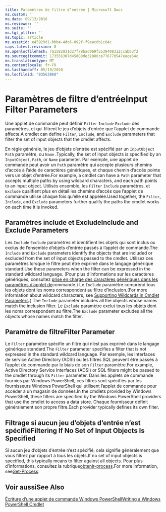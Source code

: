 ```yaml
---
title: Paramètres de filtre d’entrée | Microsoft Docs
ms.custom: ''
ms.date: 09/13/2016
ms.reviewer: ''
ms.suite: ''
ms.tgt_pltfrm: ''
ms.topic: article
ms.assetid: e45929d1-bbb4-4dc6-892f-f9eacdb1c84c
caps.latest.revision: 8
ms.openlocfilehash: 7a1582031d27f78bad069f5539408312ccabb3f2
ms.sourcegitcommit: 173556307d45d88de31086ce776770547eece64c
ms.translationtype: MT
ms.contentlocale: fr-FR
ms.lasthandoff: 05/19/2020
ms.locfileid: "83563868"
---
```

# <a name="input-filter-parameters"></a><span data-ttu-id="a801d-102">Paramètres de filtre d’entrée</span><span class="sxs-lookup"><span data-stu-id="a801d-102">Input Filter Parameters</span></span>

<span data-ttu-id="a801d-103">Une applet de commande peut définir `Filter` `Include` `Exclude` des paramètres, et qui filtrent le jeu d’objets d’entrée que l’applet de commande affecte.</span><span class="sxs-lookup"><span data-stu-id="a801d-103">A cmdlet can define `Filter`, `Include`, and `Exclude` parameters that filter the set of input objects that the cmdlet affects.</span></span>

<span data-ttu-id="a801d-104">En règle générale, le jeu d’objets d’entrée est spécifié par un `InputObject` `Path` paramètre, ou `Name` .</span><span class="sxs-lookup"><span data-stu-id="a801d-104">Typically, the set of input objects is specified by an `InputObject`, `Path`, or `Name` parameter.</span></span> <span data-ttu-id="a801d-105">Par exemple, une applet de commande peut avoir un `Path` paramètre qui accepte plusieurs chemins d’accès à l’aide de caractères génériques, et chaque chemin d’accès pointe vers un objet d’entrée.</span><span class="sxs-lookup"><span data-stu-id="a801d-105">For example, a cmdlet can have a `Path` parameter that accepts multiple paths by using wildcard characters, and each path points to an input object.</span></span> <span data-ttu-id="a801d-106">Utilisés ensemble, les `Filter` `Include` paramètres, et `Exclude` qualifient plus en détail les chemins d’accès que l’applet de commande utilise chaque fois qu’elle est appelée.</span><span class="sxs-lookup"><span data-stu-id="a801d-106">Used together, the `Filter`, `Include`, and `Exclude` parameters further qualify the paths the cmdlet works on each time it is invoked.</span></span>

## <a name="include-and-exclude-parameters"></a><span data-ttu-id="a801d-107">Paramètres include et Exclude</span><span class="sxs-lookup"><span data-stu-id="a801d-107">Include and Exclude Parameters</span></span>

<span data-ttu-id="a801d-108">Les `Include` `Exclude` paramètres et identifient les objets qui sont inclus ou exclus de l’ensemble d’objets d’entrée passés à l’applet de commande.</span><span class="sxs-lookup"><span data-stu-id="a801d-108">The `Include` and `Exclude` parameters identify the objects that are included or excluded from the set of input objects passed to the cmdlet.</span></span> <span data-ttu-id="a801d-109">Utilisez ces paramètres lorsque le filtre peut être exprimé dans le langage générique standard.</span><span class="sxs-lookup"><span data-stu-id="a801d-109">Use these parameters when the filter can be expressed in the standard wildcard language.</span></span> <span data-ttu-id="a801d-110">(Pour plus d’informations sur les caractères génériques, consultez [prise en charge des caractères génériques dans les paramètres d’applet de](./supporting-wildcard-characters-in-cmdlet-parameters.md)commande.) Le `Include` paramètre comprend tous les objets dont les noms correspondent au filtre d’inclusion.</span><span class="sxs-lookup"><span data-stu-id="a801d-110">(For more information about wildcard characters, see [Supporting Wildcards in Cmdlet Parameters](./supporting-wildcard-characters-in-cmdlet-parameters.md).) The `Include` parameter includes all the objects whose names match the inclusion filter.</span></span> <span data-ttu-id="a801d-111">Le `Exclude` paramètre exclut tous les objets dont les noms correspondent au filtre.</span><span class="sxs-lookup"><span data-stu-id="a801d-111">The `Exclude` parameter excludes all the objects whose names match the filter.</span></span>

## <a name="filter-parameter"></a><span data-ttu-id="a801d-112">Paramètre de filtre</span><span class="sxs-lookup"><span data-stu-id="a801d-112">Filter Parameter</span></span>

<span data-ttu-id="a801d-113">Le `Filter` paramètre spécifie un filtre qui n’est pas exprimé dans le langage générique standard.</span><span class="sxs-lookup"><span data-stu-id="a801d-113">The `Filter` parameter specifies a filter that is not expressed in the standard wildcard language.</span></span> <span data-ttu-id="a801d-114">Par exemple, les interfaces de service Active Directory (ADSI) ou les filtres SQL peuvent être passés à l’applet de commande par le biais de son `Filter` paramètre.</span><span class="sxs-lookup"><span data-stu-id="a801d-114">For example, Active Directory Service Interfaces (ADSI) or SQL filters might be passed to the cmdlet through its `Filter` parameter.</span></span> <span data-ttu-id="a801d-115">Dans les applets de commande fournies par Windows PowerShell, ces filtres sont spécifiés par les fournisseurs Windows PowerShell qui utilisent l’applet de commande pour accéder à un magasin de données.</span><span class="sxs-lookup"><span data-stu-id="a801d-115">In the cmdlets provided by Windows PowerShell, these filters are specified by the Windows PowerShell providers that use the cmdlet to access a data store.</span></span> <span data-ttu-id="a801d-116">Chaque fournisseur définit généralement son propre filtre.</span><span class="sxs-lookup"><span data-stu-id="a801d-116">Each provider typically defines its own filter.</span></span>

## <a name="filtering-if-no-set-of-input-objects-is-specified"></a><span data-ttu-id="a801d-117">Filtrage si aucun jeu d’objets d’entrée n’est spécifié</span><span class="sxs-lookup"><span data-stu-id="a801d-117">Filtering If No Set of Input Objects Is Specified</span></span>

<span data-ttu-id="a801d-118">Si aucun jeu d’objets d’entrée n’est spécifié, cela signifie généralement que vous filtrez par rapport à tous les objets.</span><span class="sxs-lookup"><span data-stu-id="a801d-118">If no set of input objects is specified, this typically means to filter against all objects.</span></span> <span data-ttu-id="a801d-119">Pour plus d’informations, consultez la rubrique[obtenir-process](/powershell/module/Microsoft.PowerShell.Management/Get-Process).</span><span class="sxs-lookup"><span data-stu-id="a801d-119">For more information, see[Get-Process](/powershell/module/Microsoft.PowerShell.Management/Get-Process).</span></span>

## <a name="see-also"></a><span data-ttu-id="a801d-120">Voir aussi</span><span class="sxs-lookup"><span data-stu-id="a801d-120">See Also</span></span>

[<span data-ttu-id="a801d-121">Écriture d’une applet de commande Windows PowerShell</span><span class="sxs-lookup"><span data-stu-id="a801d-121">Writing a Windows PowerShell Cmdlet</span></span>](./writing-a-windows-powershell-cmdlet.md)
